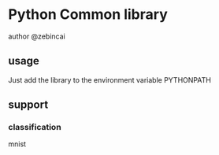 # Python Common library
author @zebincai

## usage
Just add the library to the environment variable PYTHONPATH


## support

### classification
mnist
